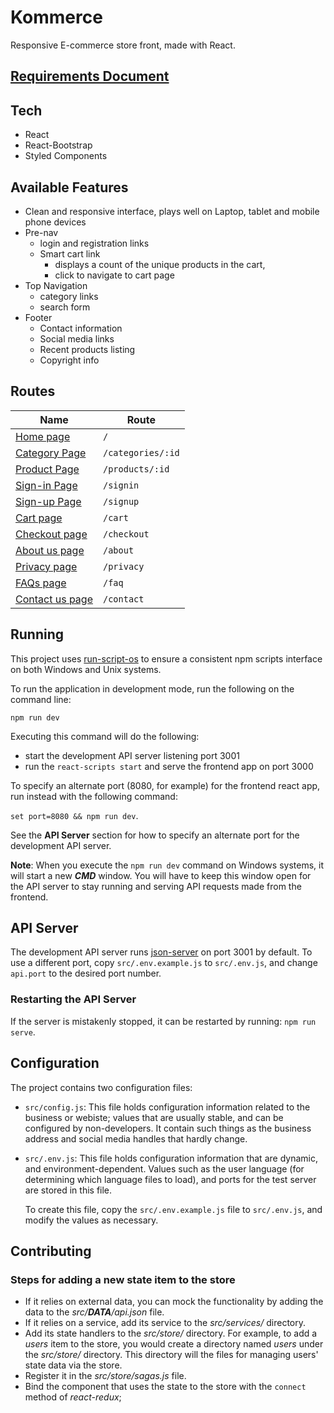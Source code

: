 # Kommerce

Responsive E-commerce store front, made with React.

## [Requirements Document](./requirements.md)

## Tech
- React
- React-Bootstrap
- Styled Components

## Available Features
- Clean and responsive interface, plays well on Laptop, tablet and mobile phone devices
- Pre-nav
    - login and registration links
    - Smart cart link
        - displays a count of the unique products in the cart,
        - click to navigate to cart page
- Top Navigation
    - category links
    - search form
- Footer
    - Contact information
    - Social media links
    - Recent products listing
    - Copyright info

## Routes
| **Name**                                        |  **Route**        |
|-------------------------------------------------|-------------------|
| [Home page](./src/pages/Home/index.js)          | `/`               |
| [Category Page](./src/pages/Category/index.js)  | `/categories/:id` |
| [Product Page](./src/pages/Product/index.js)    | `/products/:id`   |
| [Sign-in Page](./src/pages/Login/index.js)      | `/signin`         |
| [Sign-up Page](./src/pages/Register/index.js)   | `/signup`         |
| [Cart page](./src/pages/Cart/index.js)          | `/cart`           |
| [Checkout page](./src/pages/Checkout/index.js)  | `/checkout`       |
| [About us page](./src/pages/About/index.js)     | `/about`          |
| [Privacy page](./src/pages/Privacy/index.js)    | `/privacy`        |
| [FAQs page](./src/pages/Faq/index.js)           | `/faq`            |
| [Contact us page](./src/pages/Contact/index.js) | `/contact`        |

## Running
This project uses [run-script-os](https://www.npmjs.com/package/run-script-os)
to ensure a consistent npm scripts interface on both Windows and Unix systems.

To run the application in development mode, run the following on the command line:

`npm run dev`

Executing this command will do the following:

- start the development API server listening port 3001
- run the `react-scripts start` and serve the frontend app on port 3000

To specify an alternate port (8080, for example) for the frontend react app,
run instead with the following command:

`set port=8080 && npm run dev`.

 See the **API Server** section for how to specify an alternate port for the development API server.

 **Note**: When you execute the `npm run dev` command on Windows systems, it will start a new ***CMD*** window.
 You will have to keep this window open for the API server to stay running and serving API requests made from the frontend.

## API Server
The development API server runs [json-server](https://www.npmjs.com/package/json-server) on port 3001 by default.
To use a different port, copy `src/.env.example.js` to `src/.env.js`, and change `api.port` to the desired port number.

### Restarting the API Server
If the server is mistakenly stopped, it can be restarted by running: `npm run serve`.


## Configuration
The project contains two configuration files:

- `src/config.js`: This file holds configuration information related to the business or webiste;
  values that are usually stable, and can be configured by non-developers.
  It contain such things as the business address and social media handles that hardly change.
- `src/.env.js`: This file holds configuration information that are dynamic, and environment-dependent.
  Values such as the user language (for determining which language files to load),
  and ports for the test server are stored in this file.

  To create this file, copy the `src/.env.example.js` file to `src/.env.js`, and modify the values as necessary.

## Contributing
### Steps for adding a new state item to the store

- If it relies on external data, you can mock the functionality by adding the data to the *src/__DATA__/api.json* file.
- If it relies on a service, add its service to the *src/services/* directory.
- Add its state handlers to the *src/store/* directory.
  For example, to add a *users* item to the store,
  you would create a directory named *users* under the *src/store/* directory.
  This directory will the files for managing users' state data via the store.
- Register it in the *src/store/sagas.js* file.
- Bind the component that uses the state to the store with the `connect` method
  of *react-redux*;
